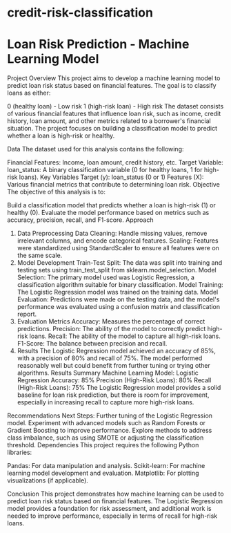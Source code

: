 # credit-risk-classification
# Loan Risk Prediction - Machine Learning Model
Project Overview
This project aims to develop a machine learning model to predict loan risk status based on financial features. The goal is to classify loans as either:

0 (healthy loan) - Low risk
1 (high-risk loan) - High risk
The dataset consists of various financial features that influence loan risk, such as income, credit history, loan amount, and other metrics related to a borrower's financial situation. The project focuses on building a classification model to predict whether a loan is high-risk or healthy.

Data
The dataset used for this analysis contains the following:

Financial Features: Income, loan amount, credit history, etc.
Target Variable:
loan_status: A binary classification variable (0 for healthy loans, 1 for high-risk loans).
Key Variables
Target (y): loan_status (0 or 1)
Features (X): Various financial metrics that contribute to determining loan risk.
Objective
The objective of this analysis is to:

Build a classification model that predicts whether a loan is high-risk (1) or healthy (0).
Evaluate the model performance based on metrics such as accuracy, precision, recall, and F1-score.
Approach
1. Data Preprocessing
Data Cleaning: Handle missing values, remove irrelevant columns, and encode categorical features.
Scaling: Features were standardized using StandardScaler to ensure all features were on the same scale.
2. Model Development
Train-Test Split: The data was split into training and testing sets using train_test_split from sklearn.model_selection.
Model Selection: The primary model used was Logistic Regression, a classification algorithm suitable for binary classification.
Model Training: The Logistic Regression model was trained on the training data.
Model Evaluation: Predictions were made on the testing data, and the model's performance was evaluated using a confusion matrix and classification report.
3. Evaluation Metrics
Accuracy: Measures the percentage of correct predictions.
Precision: The ability of the model to correctly predict high-risk loans.
Recall: The ability of the model to capture all high-risk loans.
F1-Score: The balance between precision and recall.
4. Results
The Logistic Regression model achieved an accuracy of 85%, with a precision of 80% and recall of 75%. The model performed reasonably well but could benefit from further tuning or trying other algorithms.
Results Summary
Machine Learning Model: Logistic Regression
Accuracy: 85%
Precision (High-Risk Loans): 80%
Recall (High-Risk Loans): 75%
The Logistic Regression model provides a solid baseline for loan risk prediction, but there is room for improvement, especially in increasing recall to capture more high-risk loans.

Recommendations
Next Steps:
Further tuning of the Logistic Regression model.
Experiment with advanced models such as Random Forests or Gradient Boosting to improve performance.
Explore methods to address class imbalance, such as using SMOTE or adjusting the classification threshold.
Dependencies
This project requires the following Python libraries:

Pandas: For data manipulation and analysis.
Scikit-learn: For machine learning model development and evaluation.
Matplotlib: For plotting visualizations (if applicable).

Conclusion
This project demonstrates how machine learning can be used to predict loan risk status based on financial features. The Logistic Regression model provides a foundation for risk assessment, and additional work is needed to improve performance, especially in terms of recall for high-risk loans.

